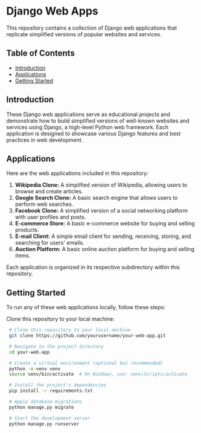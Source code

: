 # Django Web Apps

This repository contains a collection of Django web applications that replicate simplified versions of popular websites and services.

## Table of Contents

- [Introduction](#introduction)
- [Applications](#applications)
- [Getting Started](#getting-started)

## Introduction

These Django web applications serve as educational projects and demonstrate how to build simplified versions of well-known websites and services using Django, a high-level Python web framework. Each application is designed to showcase various Django features and best practices in web development.

## Applications

Here are the web applications included in this repository:

1. **Wikipedia Clone:** A simplified version of Wikipedia, allowing users to browse and create articles.
2. **Google Search Clone:** A basic search engine that allows users to perform web searches.
3. **Facebook Clone:** A simplified version of a social networking platform with user profiles and posts.
4. **E-commerce Store:** A basic e-commerce website for buying and selling products.
5. **E-mail Client:** A simple email client for sending, receiving, storing, and searching for users' emails.
6. **Auction Platform:** A basic online auction platform for buying and selling items.

Each application is organized in its respective subdirectory within this repository.

## Getting Started

To run any of these web applications locally, follow these steps:

   Clone this repository to your local machine:
   ```bash
    # Clone this repository to your local machine
    git clone https://github.com/yourusername/your-web-app.git

    # Navigate to the project directory
    cd your-web-app

    # Create a virtual environment (optional but recommended)
    python -m venv venv
    source venv/bin/activate  # On Windows, use: venv\Scripts\activate

    # Install the project's dependencies
    pip install -r requirements.txt

    # Apply database migrations
    python manage.py migrate

    # Start the development server
    python manage.py runserver

